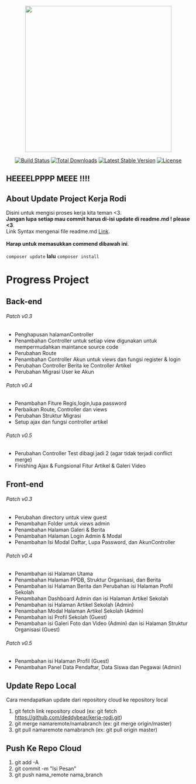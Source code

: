 <p align="center"><a href="https://laravel.com" target="_blank"><img src="https://raw.githubusercontent.com/laravel/art/master/logo-lockup/5%20SVG/2%20CMYK/1%20Full%20Color/laravel-logolockup-cmyk-red.svg" width="400"></a></p>

<p align="center">
<a href="https://travis-ci.org/laravel/framework"><img src="https://travis-ci.org/laravel/framework.svg" alt="Build Status"></a>
<a href="https://packagist.org/packages/laravel/framework"><img src="https://poser.pugx.org/laravel/framework/d/total.svg" alt="Total Downloads"></a>
<a href="https://packagist.org/packages/laravel/framework"><img src="https://poser.pugx.org/laravel/framework/v/stable.svg" alt="Latest Stable Version"></a>
<a href="https://packagist.org/packages/laravel/framework"><img src="https://poser.pugx.org/laravel/framework/license.svg" alt="License"></a>
</p>

## HEEEELPPPP MEEE !!!!

## About Update Project Kerja Rodi
Disini untuk mengisi proses kerja kita teman <3.<br>
**Jangan lupa setiap mau commit harus di-isi update di readme.md ! please <3**.<br>
Link Syntax mengenai file readme.md [Link](https://www.markdownguide.org/basic-syntax/).<br><br>
**Harap untuk memasukkan commend dibawah ini**.<br><br>
`composer update` **lalu** `composer install`



# Progress Project
## Back-end

###### Patch v0.3
- Penghapusan halamanController
- Penambahan Controller untuk setiap view digunakan untuk mempermudahkan maintance source code
- Perubahan Route 
- Penambahan Controller Akun untuk views dan fungsi register & login
- Perubahan Controller Berita ke Controller Artikel
- Perubahan Migrasi User ke Akun

###### Patch v0.4
- Penambahan Fiture Regis,login,lupa password
- Perbaikan Route, Controller dan views
- Perubahan Struktur Migrasi
- Setup ajax dan fungsi controller artikel


###### Patch v0.5
- Perubahan Controller Test dibagi jadi 2 (agar tidak terjadi conflict merge)
- Finishing Ajax & Fungsional Fitur Artikel & Galeri Video

## Front-end

###### Patch v0.3
- Perubahan directory untuk view guest
- Penambahan Folder untuk views admin
- Penambahan Halaman Galeri & Berita
- Penambahan Halaman Login Admin & Modal
- Penambahan Isi Modal Daftar, Lupa Password, dan AkunController 

###### Patch v0.4
- Penambahan isi Halaman Utama
- Penambahan Halaman PPDB, Struktur Organisasi, dan Berita
- Penambahan isi Halaman Berita dan Perubahan isi Halaman Profil Sekolah
- Penambahan Dashboard Admin dan isi Halaman Artikel Sekolah 
- Penambahan isi Halaman Artikel Sekolah (Admin)
- Penambahan Modal Halaman Artikel Sekolah (Admin)
- Penambahan isi Profil Sekolah (Guest)
- Penambahan isi Galeri Foto dan Video (Admin) dan isi Halaman Struktur Organisasi (Guest)

###### Patch v0.5
- Penambahan isi Halaman Profil (Guest) 
- Penambahan Panel Data Pendaftar, Data Siswa dan Pegawai (Admin)


## Update Repo Local 

Cara mendapatkan update dari repository cloud ke repository local 

1. git fetch link repository cloud (ex: git fetch https://github.com/deddybear/kerja-rodi.git)
2. git merge namaremote/namabranch (ex: git merge origin/master)
3. git pull namaremote namabranch (ex: git pull origin master)

## Push Ke Repo Cloud

1. git add -A
2. git commit -m "Isi Pesan"
3. git push nama_remote nama_branch